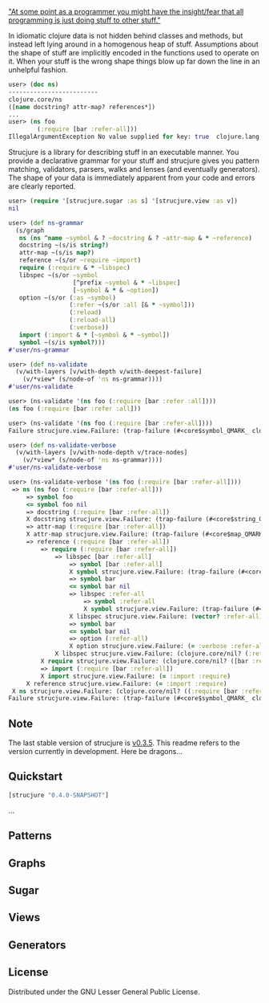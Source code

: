 ["At some point as a programmer you might have the insight/fear that all programming is just doing stuff to other stuff."](http://highscalability.com/blog/2013/2/14/when-all-the-programs-a-graph-prismatics-plumbing-library.html)

In idiomatic clojure data is not hidden behind classes and methods, but instead left lying around in a homogenous heap of stuff. Assumptions about the shape of stuff are implicitly encoded in the functions used to operate on it. When your stuff is the wrong shape things blow up far down the line in an unhelpful fashion.

``` clojure
user> (doc ns)
-------------------------
clojure.core/ns
([name docstring? attr-map? references*])
...
user> (ns foo
        (:require [bar :refer-all]))
IllegalArgumentException No value supplied for key: true  clojure.lang.PersistentHashMap.create (PersistentHashMap.java:77)
```

Strucjure is a library for describing stuff in an executable manner. You provide a declarative grammar for your stuff and strucjure gives you pattern matching, validators, parsers, walks and lenses (and eventually generators). The shape of your data is immediately apparent from your code and errors are clearly reported.

``` clojure
user> (require '[strucjure.sugar :as s] '[strucjure.view :as v])
nil

user> (def ns-grammar
  (s/graph
   ns (ns ^name ~symbol & ? ~docstring & ? ~attr-map & * ~reference)
   docstring ~(s/is string?)
   attr-map ~(s/is map?)
   reference ~(s/or ~require ~import)
   require (:require & * ~libspec)
   libspec ~(s/or ~symbol
                  [^prefix ~symbol & * ~libspec]
                  [~symbol & * & ~option])
   option ~(s/or (:as ~symbol)
                 (:refer ~(s/or :all [& * ~symbol]))
                 (:reload)
                 (:reload-all)
                 (:verbose))
   import (:import & * [~symbol & * ~symbol])
   symbol ~(s/is symbol?)))
#'user/ns-grammar

user> (def ns-validate
  (v/with-layers [v/with-depth v/with-deepest-failure]
    (v/*view* (s/node-of 'ns ns-grammar))))
#'user/ns-validate

user> (ns-validate '(ns foo (:require [bar :refer :all])))
(ns foo (:require [bar :refer :all]))

user> (ns-validate '(ns foo (:require [bar :refer-all])))
Failure strucjure.view.Failure: (trap-failure (#<core$symbol_QMARK_ clojure.core$symbol_QMARK_@7078cdad> :refer-all)) at node `symbol` on input `:refer-all`  strucjure.view/with-deepest-failure/fn--42754 (view.clj:372)

user> (def ns-validate-verbose
  (v/with-layers [v/with-node-depth v/trace-nodes]
    (v/*view* (s/node-of 'ns ns-grammar))))
#'user/ns-validate-verbose

user> (ns-validate-verbose '(ns foo (:require [bar :refer-all])))
 => ns (ns foo (:require [bar :refer-all]))
     => symbol foo
     <= symbol foo nil
     => docstring (:require [bar :refer-all])
     X docstring strucjure.view.Failure: (trap-failure (#<core$string_QMARK_ clojure.core$string_QMARK_@5d850909> (:require [bar :refer-all])))
     => attr-map (:require [bar :refer-all])
     X attr-map strucjure.view.Failure: (trap-failure (#<core$map_QMARK_ clojure.core$map_QMARK_@581cb215> (:require [bar :refer-all])))
     => reference (:require [bar :refer-all])
         => require (:require [bar :refer-all])
             => libspec [bar :refer-all]
                 => symbol [bar :refer-all]
                 X symbol strucjure.view.Failure: (trap-failure (#<core$symbol_QMARK_ clojure.core$symbol_QMARK_@7078cdad> [bar :refer-all]))
                 => symbol bar
                 <= symbol bar nil
                 => libspec :refer-all
                     => symbol :refer-all
                     X symbol strucjure.view.Failure: (trap-failure (#<core$symbol_QMARK_ clojure.core$symbol_QMARK_@7078cdad> :refer-all))
                 X libspec strucjure.view.Failure: (vector? :refer-all)
                 => symbol bar
                 <= symbol bar nil
                 => option (:refer-all)
                 X option strucjure.view.Failure: (= :verbose :refer-all)
             X libspec strucjure.view.Failure: (clojure.core/nil? (:refer-all))
         X require strucjure.view.Failure: (clojure.core/nil? ([bar :refer-all]))
         => import (:require [bar :refer-all])
         X import strucjure.view.Failure: (= :import :require)
     X reference strucjure.view.Failure: (= :import :require)
 X ns strucjure.view.Failure: (clojure.core/nil? ((:require [bar :refer-all])))
Failure strucjure.view.Failure: (trap-failure (#<core$symbol_QMARK_ clojure.core$symbol_QMARK_@7078cdad> :refer-all)) at node `symbol` on input `:refer-all`  strucjure.view/with-deepest-failure/fn--42754 (view.clj:372)
```

## Note

The last stable version of strucjure is [v0.3.5](https://github.com/jamii/strucjure/releases/tag/v0.3.5). This readme refers to the version currently in development. Here be dragons...

## Quickstart

``` clojure
[strucjure "0.4.0-SNAPSHOT"]
```

...

## Patterns

## Graphs

## Sugar

## Views

## Generators

## License

Distributed under the GNU Lesser General Public License.
